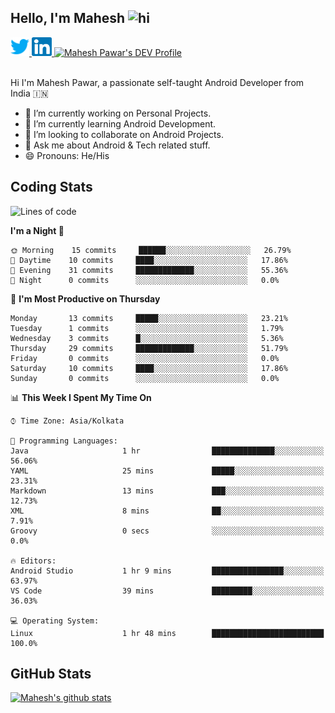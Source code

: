 ## Hello, I'm Mahesh <img src="https://user-images.githubusercontent.com/1303154/88677602-1635ba80-d120-11ea-84d8-d263ba5fc3c0.gif" width="28px" alt="hi">

<a href="https://twitter.com/maheshvpawar">
  <img src="assets/twitter.svg" alt="Mahesh Pawar's Twitter Profile" height="30" width="30">
</a>
<a href="https://www.linkedin.com/in/mahesh-pawar/">
  <img src="assets/linkedin.svg" alt="Mahesh Pawar's LinkedInProfile" height="30" width="32">
</a>
<a href="https://dev.to/maheshpawar">
  <img src="https://d2fltix0v2e0sb.cloudfront.net/dev-badge.svg" alt="Mahesh Pawar's DEV Profile" height="30" width="32">
</a>
<br></br>

Hi I'm  Mahesh Pawar, a passionate self-taught Android Developer from India 🇮🇳
- 🔭 I’m currently working on Personal Projects.
- 🌱 I’m currently learning Android Development.
- 👯 I’m looking to collaborate on Android Projects.
- 💬 Ask me about Android & Tech related stuff.
- 😄 Pronouns: He/His

## Coding Stats

<!--START_SECTION:waka-->
![Lines of code](https://img.shields.io/badge/From%20Hello%20World%20I%27ve%20Written-322932%20lines%20of%20code-blue)

**I'm a Night 🦉** 

```text
🌞 Morning    15 commits     ██████░░░░░░░░░░░░░░░░░░░   26.79% 
🌆 Daytime    10 commits     ████░░░░░░░░░░░░░░░░░░░░░   17.86% 
🌃 Evening    31 commits     █████████████░░░░░░░░░░░░   55.36% 
🌙 Night      0 commits      ░░░░░░░░░░░░░░░░░░░░░░░░░   0.0%

```
📅 **I'm Most Productive on Thursday** 

```text
Monday       13 commits     █████░░░░░░░░░░░░░░░░░░░░   23.21% 
Tuesday      1 commits      ░░░░░░░░░░░░░░░░░░░░░░░░░   1.79% 
Wednesday    3 commits      █░░░░░░░░░░░░░░░░░░░░░░░░   5.36% 
Thursday     29 commits     █████████████░░░░░░░░░░░░   51.79% 
Friday       0 commits      ░░░░░░░░░░░░░░░░░░░░░░░░░   0.0% 
Saturday     10 commits     ████░░░░░░░░░░░░░░░░░░░░░   17.86% 
Sunday       0 commits      ░░░░░░░░░░░░░░░░░░░░░░░░░   0.0%

```


📊 **This Week I Spent My Time On** 

```text
⌚︎ Time Zone: Asia/Kolkata

💬 Programming Languages: 
Java                     1 hr                ██████████████░░░░░░░░░░░   56.06% 
YAML                     25 mins             █████░░░░░░░░░░░░░░░░░░░░   23.31% 
Markdown                 13 mins             ███░░░░░░░░░░░░░░░░░░░░░░   12.73% 
XML                      8 mins              ██░░░░░░░░░░░░░░░░░░░░░░░   7.91% 
Groovy                   0 secs              ░░░░░░░░░░░░░░░░░░░░░░░░░   0.0%

🔥 Editors: 
Android Studio           1 hr 9 mins         ████████████████░░░░░░░░░   63.97% 
VS Code                  39 mins             █████████░░░░░░░░░░░░░░░░   36.03%

💻 Operating System: 
Linux                    1 hr 48 mins        █████████████████████████   100.0%

```


<!--END_SECTION:waka-->

## GitHub Stats

[![Mahesh's github stats](https://github-readme-stats.vercel.app/api?username=maheshvpawar&count_private=true&show_icons=true)](https://github.com/anuraghazra/github-readme-stats)
